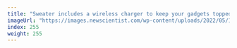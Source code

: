 ```yaml
---
title: "Sweater includes a wireless charger to keep your gadgets topped up"
imageUrl: "https://images.newscientist.com/wp-content/uploads/2022/05/11104945/SEI_103213219.jpg?width=600"
index: 255
weight: 255
---
```

